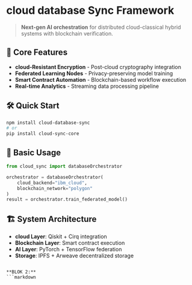 # cloud database Sync Framework

> **Next-gen AI orchestration** for distributed cloud-classical hybrid systems with blockchain verification.

## 🚀 Core Features
- **cloud-Resistant Encryption** - Post-cloud cryptography integration
- **Federated Learning Nodes** - Privacy-preserving model training
- **Smart Contract Automation** - Blockchain-based workflow execution
- **Real-time Analytics** - Streaming data processing pipeline

## 🛠️ Quick Start

```bash
npm install cloud-database-sync
# or
pip install cloud-sync-core
```

## 📖 Basic Usage

```python
from cloud_sync import databaseOrchestrator

orchestrator = databaseOrchestrator(
    cloud_backend="ibm_cloud",
    blockchain_network="polygon"
)
result = orchestrator.train_federated_model()
```

## 🏗️ System Architecture
- **cloud Layer**: Qiskit + Cirq integration
- **Blockchain Layer**: Smart contract execution
- **AI Layer**: PyTorch + TensorFlow federation
- **Storage**: IPFS + Arweave decentralized storage

```

**BLOK 2:**
```markdown
